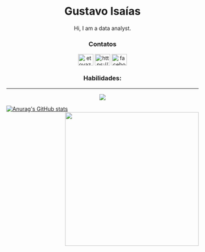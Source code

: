 <h1 align="center">Gustavo Isaías</h1>

<p align="center">Hi,
  I am a data analyst.
</p>

<h3 align="center">Contatos</h3>
<p align="center">
  <a href="#" target="blank"><img align="center" src="https://img.icons8.com/color/344/gmail-new.png" alt="etovaz.web@gmail.com" height="30" width="40" /></a>
  <a href="#" target="blank"><img align="center" src="https://raw.githubusercontent.com/rahuldkjain/github-profile-readme-generator/master/src/images/icons/Social/linked-in-alt.svg" alt="https://www.linkedin.com/in/everton-vaz-181b8017a/" height="30" width="40" /></a>
  <a href="#" target="blank"><img align="center" src="https://raw.githubusercontent.com/rahuldkjain/github-profile-readme-generator/master/src/images/icons/Social/facebook.svg" alt="facebook.com/etovaz" height="30" width="40" /></a>
</p>

<h3 align="center"> Habilidades: </h3>

---
<p align="center">
  <a href="https://skillicons.dev">
    <img src="https://skillicons.dev/icons?i=py,git,postgres,powerbi" />
  </a>
</p>

[![Anurag's GitHub stats](https://github-readme-stats.vercel.app/api?username=gustav01101111&show_icons=true&theme=gotham&locale=pt-br&hide_border=true)](https://github.com/anuraghazra/github-readme-stats)<img  align="right" width="350" src="https://i.imgur.com/Dxai41v.gif" />
<!--[![Top Langs](https://github-readme-stats.vercel.app/api/top-langs/?username=gustav01101111&show_icons=true&theme=gotham&locale=pt-br&hide_border=true)](https://github.com/anuraghazra/github-readme-stats) --->

<!---
gustav01101111/gustav01101111 is a ✨ special ✨ repository because its `README.md` (this file) appears on your GitHub profile.
You can click the Preview link to take a look at your changes.

- 👋 Hi, I’m @gustav01101111
- 👀 I’m interested in ...
- 🌱 I’m currently learning ...
- 💞️ I’m looking to collaborate on ...
- 📫 How to reach me ...
--->
